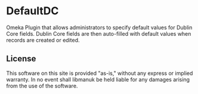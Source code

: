 # DefaultDC
Omeka Plugin that allows administrators to specify default values for Dublin Core fields.  Dublin Core fields are then auto-filled with default values when records are created or edited.

## License
This software on this site is provided "as-is," without any express or implied warranty. In no event shall libmanuk be held liable for any damages arising from the use of the software.
